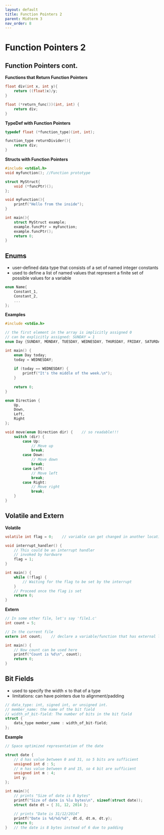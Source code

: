 ```yaml
---
layout: default
title: Function Pointers 2
parent: Midterm 3
nav_order: 8
---
```

# Function Pointers 2
## Function Pointers cont.
**Functions that Return Function Pointers**

```C
float div(int x, int y){
	return ((float)x)/y;
}

float (*return_func())(int, int) {
	return div;
}
```

**TypeDef with Function Pointers**

```C
typedef float (*function_type)(int, int);

function_type returnDivider(){
	return div;
}
```

**Structs with Function Pointers**

```C
#include <stdiol.h>
void myfunction(); //Function prototype

struct MyStruct{
	void (*funcPtr)();
};

void myFunction(){
	printf("Hello from the inside");
}

int main(){
	struct MyStruct example;
	example.funcPtr = myFunction;
	example.funcPtr();
	return 0;
}
```

## Enums
- user-defined data type that consists of a set of named integer constants
- used to define a list of named values that represent a finite set of possible values for a variable

```C
enum Name{
	Constant_1,
	Constant_2,
	...
};
```

 **Examples**

```C
#include <stdio.h>

// the first element in the array is implicitly assigned 0
// can be explicitly assigned: SUNDAY = 1
enum Day {SUNDAY, MONDAY, TUESDAY, WEDNESDAY, THURSDAY, FRIDAY, SATURDAY};

int main() {
	enum Day today;
	today = WEDNESDAY;
	
	if (today == WEDNESDAY) {
		printf("It's the middle of the week.\n");
	}
	
	return 0;
} 
```

```C
enum Direction {
	Up,
	Down,
	Left,
	Right
};

void move(enum Direction dir) {    // so readable!!!
	switch (dir) {
		case Up:
			// Move up
			break;
		case Down:
			// Move down
			break;
		case Left:
			// Move left
			break;
		case Right:
			// Move right
			break;
	}
}
```

## Volatile and Extern
**Volatile**

```C 
volatile int flag = 0;    // variable can get changed in another location

void interrupt_handler() {
	// This could be an interrupt handler
	// invoked by hardware
	flag = 1;
}

int main() {
	while (!flag) {
		// Waiting for the flag to be set by the interrupt
	} 
	// Proceed once the flag is set
	return 0;
}
```

**Extern**

```C
// In some other file, let's say 'file1.c'
int count = 5;

// In the current file
extern int count;    // declare a variable/function that has external linkage

int main() {
	// Now count can be used here
	printf("Count is %d\n", count);
	return 0;
}
```

## Bit Fields
- used to specify the width ≤ to that of a type
- limitations: can have pointers due to alignment/padding

```C
// data_type: int, signed int, or unsigned int.
// member_name: the name of the bit field
// width_of_bit-field: The number of bits in the bit field
struct {
	data_type member_name : width_of_bit-field;
};
```

**Example**

```C
// Space optimized representation of the date

struct date {
	// d has value between 0 and 31, so 5 bits are sufficient
	unsigned int d : 5;
	// m has value between 0 and 15, so 4 bit are sufficient
	unsigned int m : 4;
	int y;
};

int main(){
	// prints "Size of date is 8 bytes"
	printf("Size of date is %lu bytes\n", sizeof(struct date));
	struct date dt = { 31, 12, 2014 };
	
	// prints "Date is 31/12/2014"
	printf("Date is %d/%d/%d", dt.d, dt.m, dt.y); 
	return 0;
}   // the date is 8 bytes instead of 6 due to padding
```